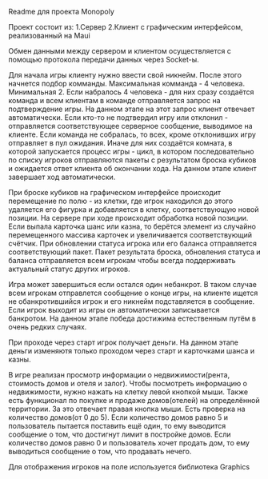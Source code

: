 Readme для проекта Monopoly

Проект состоит из:
1.Сервер
2.Клиент с графическим интерфейсом, реализованный на Maui

Обмен данными между сервером и клиентом осуществляется с помощью протокола передачи данных через Socket-ы.

Для начала игры клиенту нужно ввести свой никнейм. После этого начнется подбор комманды. Максимальная комманда - 4 человека. Минимальная 2. Если набралось 4 человека - 
для них сразу создаётся команда и всем клиентам в команде отправляется запрос на подтверждение игры. На данном этапе на этот запрос клиент отвечает автоматически. Если
кто-то не подтвердил игру или отклонил - отправляется соответствующее серверное сообщение, выводимое на клиенте. Если команда не собралась, то всех, кроме отклонивших
игру отправляет в пул ожидания. Иначе для них создаётся комната, в которой запускается процесс игры - цикл, в котором последовательно по списку игроков отправляются пакеты
с результатом броска кубиков и ожидается ответ клиента об окончании хода. На данном этапе клиент завершает ход автоматически.

При броске кубиков на графическом интерфейсе происходит перемещение по полю - из клетки, где игрок находился до этого удаляется его фигурка и добавляется в клетку, соответствующую
новой позиции. На сервере при ходе происходит обработка новой позиции. Если выпала карточка шанс или казна, то берётся элемент из случайно перемещенного массива карточек
и увеличивается соответствующий счётчик. При обновлении статуса игрока или его баланса отправляется соответствующий пакет. Пакет результата броска, обновления статуса и баланса
отправляется всем игрокам чтобы всегда поддерживать актуальный статус других игроков.

Игра может завершиться если остался один небанкрот. В таком случае всем игрокам отправлется сообщение о конце игры, на клиенте ищется не обанкротившийся игрок и его
никнейм подставляется в сообщение. Если игрок выходит из игры он автоматически записывается банкротом. На данном этапе победа достижима естественным путём в очень редких случаях.

При проходе через старт игрок получает деньги. На данном этапе деньги изменяютя только проходом через старт и карточками шанса и казны.

В игре реализан просмотр информации о недвижимости(рента, стоимость домов и отеля и залог). Чтобы посмотреть информацию о недвижимости, нужно нажать на клетку левой кнопкой мыши.
Также есть функционал по покупке и продаже домов(отелей) на определённой территории. За это отвечает правая кнопка мыши. Есть проверка на количество домов(от 0 до 5).
Если количество домов равно 5 и пользователь пытается поставить ещё один, то ему выводится сообщение о том, что достигнут лимит в постройке домов.
Если количество домов равно 0 и пользователь хочет продать дом, то ему выводиться сообщение о том, что продавать нечего.

Для отображения игроков на поле используется библиотека Graphics